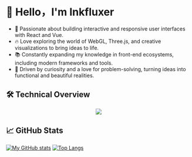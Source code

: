 # 👋 **Hello，I'm Inkfluxer**

-   🌟 Passionate about building interactive and responsive user interfaces with React and Vue.
-   🔥 Love exploring the world of WebGL, Three.js, and creative visualizations to bring ideas to life.
-   📚 Constantly expanding my knowledge in front-end ecosystems, including modern frameworks and tools.
-   🌈 Driven by curiosity and a love for problem-solving, turning ideas into functional and beautiful realities.

## 🛠️ **Technical Overview**

<p align="center">
    <img src="https://skillicons.dev/icons?i=vue,vite,react,vscode,nuxtjs,threejs,js,typescript,nestjs,github,webpack,nodejs,git" />
</p>

## 📈 **GitHub Stats**

<p align="center">

[![My GitHub stats](https://github-readme-stats.vercel.app/api?username=inkfluxer&count_private=true&theme=aura&hide=contribs&include_all_commits=true&line_height=24.0)](https://github.com/inkfluxer/github-readme-stats) [![Top Langs](https://github-readme-stats.vercel.app/api/top-langs/?username=inkfluxer&theme=aura&layout=compact&card_width=360)](https://github.com/inkfluxer/github-readme-stats)

</p>
